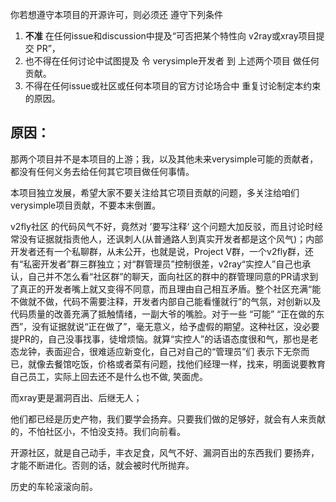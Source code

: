 你若想遵守本项目的开源许可，则必须还 遵守下列条件

1. **不准** 在任何issue和discussion中提及“可否把某个特性向 v2ray或xray项目提交 PR”，
2. 也不得在任何讨论中试图提及 令 verysimple开发者 到 上述两个项目 做任何贡献。
3. 不得在任何issue或社区或任何本项目的官方讨论场合中 重复讨论制定本约束的原因。

## 原因：

那两个项目并不是本项目的上游；我，以及其他未来verysimple可能的贡献者，都没有任何义务去给任何其它项目做任何事情。

本项目独立发展，希望大家不要关注给其它项目贡献的问题，多关注给咱们verysimple项目贡献，不要本末倒置。

v2fly社区 的代码风气不好，竟然对 ’要写注释‘ 这个问题大加反驳，而且讨论时经常没有证据就指责他人，还讽刺人(从普通路人到真实开发者都是这个风气)；内部开发者还有一个私聊群，从未公开，也就是说，Project V群，一个v2fly群，还有“私密开发者”群三群独立；对“群管理员”控制很差，v2ray“实控人”自己也承认，自己并不怎么看“社区群”的聊天，面向社区的群中的群管理同意的PR请求到了真正的开发者嘴上就又变得不同意，而且理由自己相互矛盾。整个社区充满“能不做就不做，代码不需要注释，开发者内部自己能看懂就行”的气氛，对创新以及代码质量的改善充满了抵触情绪，一副大爷的嘴脸。对于一些 “可能” “正在做的东西”，没有证据就说“正在做了”，毫无意义，给予虚假的期望。这种社区，没必要提PR的，自己没事找事，徒增烦恼。就算“实控人”的话语态度很和气，那也是老态龙钟，表面迎合，很难适应新变化，自己对自己的“管理员”们 表示下无奈而已，就像去餐馆吃饭，价格或者菜有问题，找他们经理一样，找来，明面说要教育自己员工，实际上回去还不是什么也不做, 笑面虎。

而xray更是漏洞百出、后继无人；

他们都已经是历史产物，我们要学会扬弃。只要我们做的足够好，就会有人来贡献的，不怕社区小，不怕没支持。我们向前看。

开源社区，就是自己动手，丰衣足食，风气不好、漏洞百出的东西我们 要扬弃，才能不断进化。否则的话，就会被时代所抛弃。

历史的车轮滚滚向前。